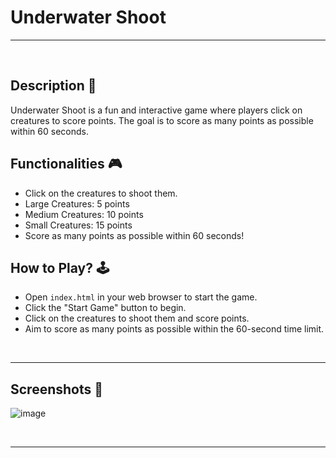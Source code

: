 # **Underwater Shoot**

---

<br> 

## **Description 📃**
Underwater Shoot is a fun and interactive game where players click on creatures to score points. The goal is to score as many points as possible within 60 seconds.

## **Functionalities 🎮**
- Click on the creatures to shoot them.
- Large Creatures: 5 points
- Medium Creatures: 10 points
- Small Creatures: 15 points
- Score as many points as possible within 60 seconds!

## **How to Play? 🕹️**
- Open `index.html` in your web browser to start the game.
- Click the "Start Game" button to begin.
- Click on the creatures to shoot them and score points.
- Aim to score as many points as possible within the 60-second time limit.

<br>

---

## **Screenshots 📸**
![image](../../assets/Underwater_Shoot.png)

<br>

---

